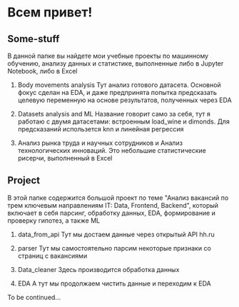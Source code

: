 # Всем привет!
## Some-stuff
В данной папке вы найдете мои учебные проекты по машинному обучению, анализу данных и статистике, выполненные либо в Jupyter Notebook, либо в Excel

1. Body movements analysis
Тут анализ готового датасета. Основной фокус сделан на EDA, и даже предпринята попытка предсказать целевую переменную на основе результатов, полученных через EDA

2. Datasets analysis and ML
Название говорит само за себя, тут я работаю с двумя датасетами: встроенным load_wine и dimonds. Для предсказаний использется knn и линейная регрессия

3. Анализ рынка труда и научных сотрудников и Анализ технологических инноваций.
Это небольшие статистические рисерчи, выполненный в Excel

## Project

В этой папке содержится большой проект по теме "Анализ вакансий по трем ключевым направлениям IT: Data, Frontend, Backend", который включает в себя парсинг, обработку данных, EDA, формирование и проверку гипотез, а также ML

1. data_from_api
Тут мы достаем данные через открытый API hh.ru

2. parser
Тут мы самостоятельно парсим некоторые признаки со страниц с вакансиями

3. Data_cleaner
Здесь производится обработка данных

4. EDA
А тут мы продолжаем чистить данные и переходим к EDA

To be continued...

